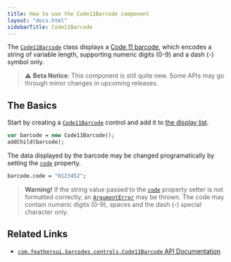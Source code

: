 ```yaml
---
title: How to use the Code11Barcode component
layout: "docs.html"
sidebarTitle: Code11Barcode
---
```


The [`Code11Barcode`](https://api.feathersui.com/premium-components/barcodes-pack/com/feathersui/barcodes/controls/Code11Barcode.html) class displays a [Code 11 barcode](https://en.wikipedia.org/wiki/Code_11), which encodes a string of variable length, supporting numeric digits (0-9) and a dash (-) symbol only.

> ⚠️ **Beta Notice**: This component is still quite new. Some APIs may go through minor changes in upcoming releases.

## The Basics

Start by creating a [`Code11Barcode`](https://api.feathersui.com/premium-components/barcodes-pack/com/feathersui/barcodes/controls/Code11Barcode.html) control and add it to [the display list](https://books.openfl.org/openfl-developers-guide/display-programming/basics-of-display-programming.html).

```haxe
var barcode = new Code11Barcode();
addChild(barcode);
```

The data displayed by the barcode may be changed programatically by setting the [`code`](https://api.feathersui.com/premium-components/barcodes-pack/com/feathersui/barcodes/controls/Code11Barcode.html#code) property.

```haxe
barcode.code = "0123452";
```

> **Warning!** If the string value passed to the [`code`](https://api.feathersui.com/premium-components/barcodes-pack/com/feathersui/barcodes/controls/Code11Barcode.html#code) property setter is not formatted correctly, an [`ArgumentError`](https://api.openfl.org/openfl/errors/ArgumentError.html) may be thrown. The code may contain numeric digits (0-9), spaces and the dash (-) special character only.

## Related Links

- [`com.feathersui.barcodes.controls.Code11Barcode` API Documentation](https://api.feathersui.com/premium-components/barcodes-pack/com/feathersui/barcodes/controls/Code11Barcode.html)